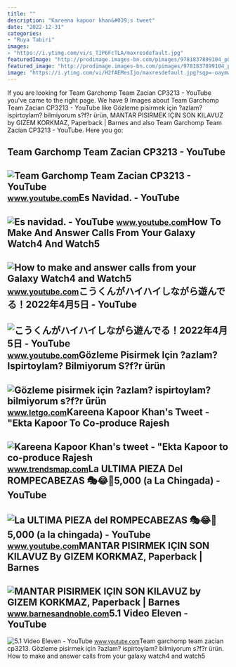 ```yaml
---
title: ""
description: "Kareena kapoor khan&#039;s tweet"
date: "2022-12-31"
categories:
- "Ruya Tabiri"
images:
- "https://i.ytimg.com/vi/s_TIP6FcTLA/maxresdefault.jpg"
featuredImage: "http://prodimage.images-bn.com/pimages/9781837899104_p0_v1_s600x595.jpg"
featured_image: "http://prodimage.images-bn.com/pimages/9781837899104_p0_v1_s600x595.jpg"
image: "https://i.ytimg.com/vi/H2fAEMesIjo/maxresdefault.jpg?sqp=-oaymwEmCIAKENAF8quKqQMa8AEB-AH-CYAC0AWKAgwIABABGGUgXyhTMA8=&amp;rs=AOn4CLCJYSghky0o-ilndxvg6fCYAda1ug"
---
```


If you are looking for Team Garchomp Team Zacian CP3213 - YouTube you've came to the right page. We have 9 Images about Team Garchomp Team Zacian CP3213 - YouTube like Gözleme pisirmek için ?azlam? ispirtoylam? bilmiyorum s?f?r ürün, MANTAR PISIRMEK IÇIN SON KILAVUZ by GIZEM KORKMAZ, Paperback | Barnes and also Team Garchomp Team Zacian CP3213 - YouTube. Here you go:

Team Garchomp Team Zacian CP3213 - YouTube
------------------------------------------

 ![Team Garchomp Team Zacian CP3213 - YouTube](https://i.ytimg.com/vi/HYLCwcE-Dgc/maxres2.jpg?sqp=-oaymwEoCIAKENAF8quKqQMcGADwAQH4AYwCgALgA4oCDAgAEAEYRSBHKGUwDw==&rs=AOn4CLC_ulBvmvqa2cf2uT56Qfk3FCYaDA) <small>www.youtube.com</small>Es Navidad. - YouTube
---------------------

 ![Es navidad. - YouTube](https://i.ytimg.com/vi/6s_ioeuwrsA/maxresdefault.jpg?sqp=-oaymwEmCIAKENAF8quKqQMa8AEB-AH-DoACuAiKAgwIABABGC8gHih_MA8=&rs=AOn4CLCoNnBVNtoJxjB3vGCv4sI5_fCTlA) <small>www.youtube.com</small>How To Make And Answer Calls From Your Galaxy Watch4 And Watch5
---------------------------------------------------------------

 ![How to make and answer calls from your Galaxy Watch4 and Watch5](https://i.ytimg.com/vi/s_TIP6FcTLA/maxresdefault.jpg) <small>www.youtube.com</small>こうくんがハイハイしながら遊んでる！2022年4月5日 - YouTube
-------------------------------------

 ![こうくんがハイハイしながら遊んでる！2022年4月5日 - YouTube](https://i.ytimg.com/vi/H2fAEMesIjo/maxresdefault.jpg?sqp=-oaymwEmCIAKENAF8quKqQMa8AEB-AH-CYAC0AWKAgwIABABGGUgXyhTMA8=&rs=AOn4CLCJYSghky0o-ilndxvg6fCYAda1ug) <small>www.youtube.com</small>Gözleme Pisirmek Için ?azlam? Ispirtoylam? Bilmiyorum S?f?r ürün
----------------------------------------------------------------

 ![Gözleme pisirmek için ?azlam? ispirtoylam? bilmiyorum s?f?r ürün](https://apollo-ireland.akamaized.net/v1/files/pj10vp3010nc-LETTR/image) <small>www.letgo.com</small>Kareena Kapoor Khan's Tweet - "Ekta Kapoor To Co-produce Rajesh
---------------------------------------------------------------

 ![Kareena Kapoor Khan's tweet - "Ekta Kapoor to co-produce Rajesh](https://pbs.twimg.com/media/Fcyada8X0AANSFu.jpg) <small>www.trendsmap.com</small>La ULTIMA PIEZA Del ROMPECABEZAS 🎭😂🧘5,000 (a La Chingada) - YouTube
-------------------------------------------------------------------

 ![La ULTIMA PIEZA del ROMPECABEZAS 🎭😂🧘5,000 (a la chingada) - YouTube](https://i.ytimg.com/vi/KdZ3OosEZ6s/hq2.jpg?sqp=-oaymwEoCOADEOgC8quKqQMcGADwAQH4Ad4EgAK4CIoCDAgAEAEYZSBMKGMwDw==&rs=AOn4CLCfzFvJaPoNerKMbSKycXF-fCyaDA) <small>www.youtube.com</small>MANTAR PISIRMEK IÇIN SON KILAVUZ By GIZEM KORKMAZ, Paperback | Barnes
---------------------------------------------------------------------

 ![MANTAR PISIRMEK IÇIN SON KILAVUZ by GIZEM KORKMAZ, Paperback | Barnes](http://prodimage.images-bn.com/pimages/9781837899104_p0_v1_s600x595.jpg) <small>www.barnesandnoble.com</small>5.1 Video Eleven - YouTube
--------------------------

 ![5.1 Video Eleven - YouTube](https://i.ytimg.com/vi/RbkdnZrJ8cQ/maxresdefault.jpg?sqp=-oaymwEmCIAKENAF8quKqQMa8AEB-AHIAYAC6AKKAgwIABABGGUgZShlMA8=&rs=AOn4CLA7FCtlA_S6z7YVEkmUzqrVlXxRPw) <small>www.youtube.com</small>Team garchomp team zacian cp3213. Gözleme pisirmek için ?azlam? ispirtoylam? bilmiyorum s?f?r ürün. How to make and answer calls from your galaxy watch4 and watch5
